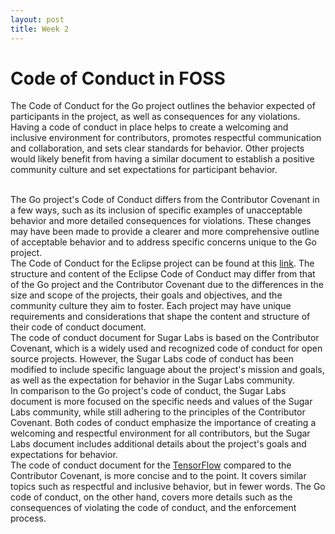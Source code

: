 ```yaml
---
layout: post
title: Week 2
---
```


# Code of Conduct in FOSS


The Code of Conduct for the Go project outlines the behavior expected of participants in the project, as well as consequences for any violations. Having a code of conduct in place helps to create a welcoming and inclusive environment for contributors, promotes respectful communication and collaboration, and sets clear standards for behavior. Other projects would likely benefit from having a similar document to establish a positive community culture and set expectations for participant behavior.
<!--more-->

\
The Go project's Code of Conduct differs from the Contributor Covenant in a few ways, such as its inclusion of specific examples of unacceptable behavior and more detailed consequences for violations. These changes may have been made to provide a clearer and more comprehensive outline of acceptable behavior and to address specific concerns unique to the Go project.
\
The Code of Conduct for the Eclipse project can be found at this [link]( https://www.eclipse.org/org/documents/Eclipse_Code_of_Conduct.php). The structure and content of the Eclipse Code of Conduct may differ from that of the Go project and the Contributor Covenant due to the differences in the size and scope of the projects, their goals and objectives, and the community culture they aim to foster. Each project may have unique requirements and considerations that shape the content and structure of their code of conduct document.
\
The code of conduct document for Sugar Labs is based on the Contributor Covenant, which is a widely used and recognized code of conduct for open source projects. However, the Sugar Labs code of conduct has been modified to include specific language about the project's mission and goals, as well as the expectation for behavior in the Sugar Labs community.
\
In comparison to the Go project's code of conduct, the Sugar Labs document is more focused on the specific needs and values of the Sugar Labs community, while still adhering to the principles of the Contributor Covenant. Both codes of conduct emphasize the importance of creating a welcoming and respectful environment for all contributors, but the Sugar Labs document includes additional details about the project's goals and expectations for behavior.
\
The code of conduct document for the [TensorFlow]( https://www.tensorflow.org/community/code_of_conduct) compared to the Contributor Covenant, is more concise and to the point. It covers similar topics such as respectful and inclusive behavior, but in fewer words. The Go code of conduct, on the other hand, covers more details such as the consequences of violating the code of conduct, and the enforcement process.


